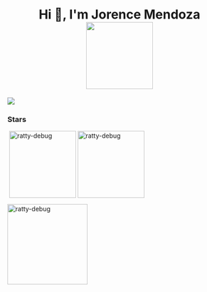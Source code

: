 
<h1 align="center">Hi 👋, I'm Jorence Mendoza <img align="center" height="150em" src="https://cdn.dribbble.com/users/416610/screenshots/4801105/coding_desk_flat_vector_ui_ux_design_illustration_motion_animation_gif2.gif"/></h1>
<div> <a href="https://github.com/ratty-debug" target="_blank"><img src="https://img.shields.io/badge/GitHub-100000?style=for-the-badge&logo=github&logoColor=white" target="_blank"></a>
</div><h3 align="left">Stars</h3>

<p>&nbsp;<img align="center" height="150em" src="https://github-readme-stats.vercel.app/api?username=ratty-debug&show_icons=true&locale=en&theme=transparent" alt="ratty-debug" /> <img  align="center" height="150em" src="https://github-readme-streak-stats.herokuapp.com/?user=ratty-debug&theme=transparent" alt="ratty-debug" /> </p>

<img align="left" height="180em" src="https://github-readme-stats.vercel.app/api/top-langs/?username=ratty-debug&layout=compact&theme=" alt=ratty-debug />
